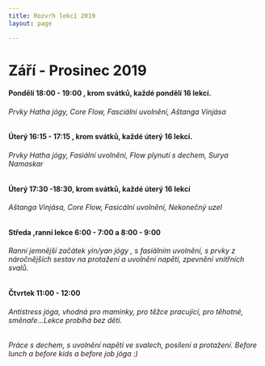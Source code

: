 ```yaml
---
title: Rozvrh lekcí 2019
layout: page

---
```

# Září - Prosinec 2019

#### Pondělí 18:00 - 19:00 , krom svátků, každé pondělí 16 lekcí.

###### Prvky Hatha jógy, Core Flow, Fasciální uvolnění, Aštanga Vinjása

#### Úterý 16:15 - 17:15 , krom svátků, každé úterý 16 lekcí.

###### Prvky Hatha jógy, Fasiální uvolnění, Flow plynutí s dechem, Surya Namaskar

#### Úterý 17:30 -18:30, krom svátků, každé úterý 16 lekcí

###### Aštanga Vinjása, Core Flow, Fasicální uvolnění, Nekonečný uzel

#### Středa ,ranní lekce 6:00 - 7:00 a 8:00 - 9:00

###### Ranní jemnější začátek yin/yan jógy , s fasiálním uvolnění, s prvky z náročnějších sestav na protažení a uvolnění napětí, zpevnění vnitřních svalů.

#### Čtvrtek 11:00 - 12:00

###### Antistress jóga, vhodná pro maminky, pro těžce pracující, pro těhotné, směnaře...Lekce probíhá bez dětí.

###### Práce s dechem, s uvolnění napětí ve svalech, posílení a protažení. Before lunch a before kids a before job jóga :)